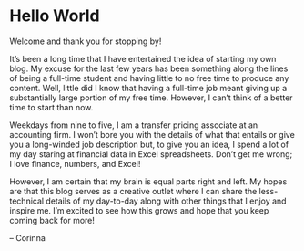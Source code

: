 
# Hello World

Welcome and thank you for stopping by!

It’s been a long time that I have entertained the idea of starting my own blog. My excuse for the last few years has been something along the lines of being a full-time student and having little to no free time to produce any content. Well, little did I know that having a full-time job meant giving up a substantially large portion of my free time. However, I can’t think of a better time to start than now.

Weekdays from nine to five, I am a transfer pricing associate at an accounting firm. I won’t bore you with the details of what that entails or give you a long-winded job description but, to give you an idea, I spend a lot of my day staring at financial data in Excel spreadsheets. Don’t get me wrong; I love finance, numbers, and Excel!

However, I am certain that my brain is equal parts right and left. My hopes are that this blog serves as a creative outlet where I can share the less-technical details of my day-to-day along with other things that I enjoy and inspire me. I’m excited to see how this grows and hope that you keep coming back for more!

– Corinna